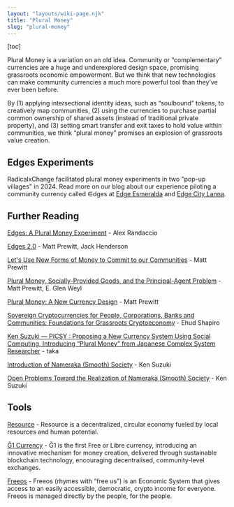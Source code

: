 ```yaml
---
layout: "layouts/wiki-page.njk"
title: "Plural Money"
slug: "plural-money"
---
```

[toc]

Plural Money is a variation on an old idea. Community or “complementary” currencies are a huge and underexplored design space, promising grassroots economic empowerment. But we think that new technologies can make community currencies a much more powerful tool than they’ve ever been before.

By (1) applying intersectional identity ideas, such as “soulbound” tokens, to creatively map communities, (2) using the currencies to purchase partial common ownership of shared assets (instead of traditional private property), and (3) setting smart transfer and exit taxes to hold value within communities, we think “plural money” promises an explosion of grassroots value creation.

## Edges Experiments

RadicalxChange facilitated plural money experiments in two "pop-up villages" in 2024. Read more on our blog about our experience piloting a community currency called ∈dges at [Edge Esmeralda](/updates/blog/edges-a-plural-money-experiment/) and [Edge City Lanna](/updates/blog/edges-2/).

## Further Reading

[Edges: A Plural Money Experiment](/updates/blog/edges-a-plural-money-experiment/) - Alex Randaccio

[Edges 2.0](/updates/blog/edges-2/) - Matt Prewitt, Jack Henderson

[Let's Use New Forms of Money to Commit to our Communities](/updates/blog/lets-use-new-forms-of-money-to-commit-to-our-communities/) - Matt Prewitt

[Plural Money, Socially-Provided Goods, and the Principal-Agent Problem](​/updates/blog/plural-money-socially-provided-goods-and-the-principal-agent-problem/) - Matt Prewitt, E. Glen Weyl

[Plural Money: A New Currency Design](/updates/blog/plural-money-a-new-currency-design/) - Matt Prewitt

[Sovereign Cryptocurrencies for People, Corporations, Banks and Communities: Foundations for Grassroots Cryptoeconomy](https://arxiv.org/abs/2202.05619) - Ehud Shapiro

[Ken Suzuki — PICSY : Proposing a New Currency System Using Social Computing, Introducing “Plural Money” from Japanese Complex System Researcher](https://medium.com/@tkgshn/ken-suzuki-picsy-proposing-a-new-currency-system-using-social-computing-introducing-plural-771d5d8ebdf6) - taka


[Introduction of Nameraka (Smooth) Society](https://nameteki.kensuzuki.org/english) - Ken Suzuki

[Open Problems Toward the Realization of Nameraka (Smooth) Society](https://docs.google.com/presentation/d/17k9SWtBzgcY6tVGxtuN4OksvJzxkRf44P_4EorOY_0U/edit#slide=id.g2788cb1424e_2_4) - Ken Suzuki

## Tools

[Resource](https://www.resourcenetwork.co/) - Resource is a decentralized, circular economy fueled by local resources and human potential.

[Ğ1 Currency](https://g1currency.org/?PagePrincipale) - Ğ1 is the first Free or Libre currency, introducing an innovative mechanism for money creation, delivered through sustainable blockchain technology, encouraging decentralised, community-level exchanges.

[Freeos](https://www.freeos.io/) - Freeos (rhymes with “free us”) is an Economic System that gives access to an easily accessible, democratic, crypto income for everyone. Freeos is managed directly by the people, for the people.
